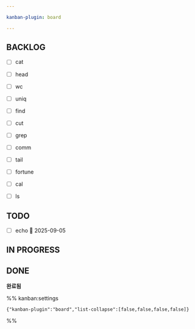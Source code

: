 ```yaml
---

kanban-plugin: board

---
```


## BACKLOG

- [ ] cat
- [ ] head
- [ ] wc
- [ ] uniq
- [ ] find
- [ ] cut
- [ ] grep
- [ ] comm
- [ ] tail
- [ ] fortune
- [ ] cal
- [ ] ls


## TODO

- [ ] echo 📅 2025-09-05


## IN PROGRESS



## DONE

**완료됨**




%% kanban:settings
```
{"kanban-plugin":"board","list-collapse":[false,false,false,false]}
```
%%